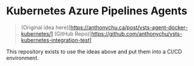 # Kubernetes Azure Pipelines Agents

> (Original idea here)[https://anthonychu.ca/post/vsts-agent-docker-kubernetes/]
> (GitHub Repo)[https://github.com/anthonychu/vsts-kubernetes-integration-test]

This repository exists to use the ideas above and put them into a CI/CD environment.